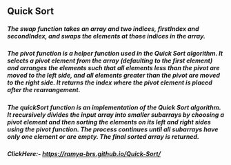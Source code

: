 ## Quick Sort

##### The swap function takes an array and two indices, firstIndex and secondIndex, and swaps the elements at those indices in the array.

##### The pivot function is a helper function used in the Quick Sort algorithm. It selects a pivot element from the array (defaulting to the first element) and arranges the elements such that all elements less than the pivot are moved to the left side, and all elements greater than the pivot are moved to the right side. It returns the index where the pivot element is placed after the rearrangement.

##### The quickSort function is an implementation of the Quick Sort algorithm. It recursively divides the input array into smaller subarrays by choosing a pivot element and then sorting the elements on its left and right sides using the pivot function. The process continues until all subarrays have only one element or are empty. The final sorted array is returned.
##### ClickHere:- https://ramya-brs.github.io/Quick-Sort/
